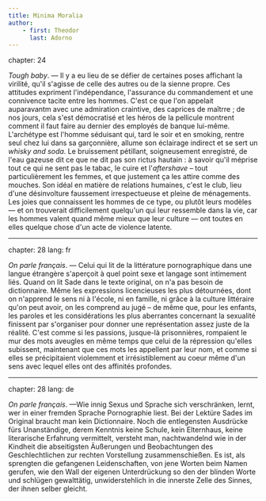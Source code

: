 ```yaml
---
title: Minima Moralia
author:
    - first: Theodor
      last: Adorno
---
```

chapter: 24

*Tough baby*. — Il y a eu lieu de se défier de certaines poses affichant la virilité, qu'il s'agisse de celle des autres ou de la sienne propre. Ces attitudes expriment l'indépendance, l'assurance du commandement et une connivence tacite entre les hommes. C'est ce que l'on appelait auparavantm avec une admiration craintive, des caprices de maîtrre ; de nos jours, cela s'est démocratisé et les héros de la pellicule montrent comment il faut faire au dernier des employés de banque lui-même. L'archétype est l'homme séduisant qui, tard le soir et en smoking, rentre seul chez lui dans sa garçonnière, allume son éclairage indirect et se sert un *whisky and soda*. Le bruissement pétillant, soigneusement enregistré, de l'eau gazeuse dit ce que ne dit pas son rictus hautain : à savoir qu'il méprise tout ce qui ne sent pas le tabac, le cuire et l'*aftershave* – tout particulièrement les femmes, et que justement ça les attire comme des mouches. Son idéal en matière de relations humaines, c'est le club, lieu d'une désinvolture faussement irrespectueuse et pleine de ménagements. Les joies que connaissent les hommes de ce type, ou plutôt leurs modèles — et on trouverait difficilement quelqu'un qui leur ressemble dans la vie, car les hommes valent quand même mieux que leur culture — ont toutes en elles quelque chose d'un acte de violence latente.

---
chapter: 28
lang: fr

*On parle français*. — Celui qui lit de la littérature pornographique dans une langue étrangère s'aperçoit à quel point sexe et langage sont intimement liés. Quand on lit Sade dans le texte original, on n'a pas besoin de dictionnaire. Même les expressions licencieuses les plus détournées, dont on n'apprend le sens ni à l'école, ni en famille, ni grâce à la culture littéraire qu'on peut avoir, on les comprend au jugé – de même que, pour les enfants, les paroles et les considérations les plus aberrantes concernant la sexualité finissent par s'organiser pour donner une représentation assez juste de la réalité. C'est comme si les passions, jusque-là prisonnières, rompaient le mur des mots aveugles en même temps que celui de la répression qu'elles subissent, maintenant que ces mots les appellent par leur nom, et comme si elles se précipitaient violemment et irrésistiblement au coeur même d'un sens avec lequel elles ont des affinités profondes.

---
chapter: 28
lang: de

*On parle français*. —Wie innig Sexus und Sprache sich verschränken, lernt, wer in einer fremden Sprache Pornographie liest. Bei der Lektüre Sades im Original braucht man kein Dictionnaire. Noch die entlegensten Ausdrücke fürs Unanständige, derem Kenntnis keine Schule, kein Elternhaus, keine literarische Erfahrung vermittelt, versteht man, nachtwandelnd wie in der Kindheit die abseitigsten Äußerungen und Beobachtungen des Geschlechtlichen zur rechten Vorstellung zusammenschießen. Es ist, als sprengten die gefangenen Leidenschaften, von jene Worten beim Namen gerufen, wie den Wall der eigenen Unterdrückung so den der blinden Worte und schlügen gewalttätig, unwiderstehlich in die innerste Zelle des Sinnes, der ihnen selber gleicht.
